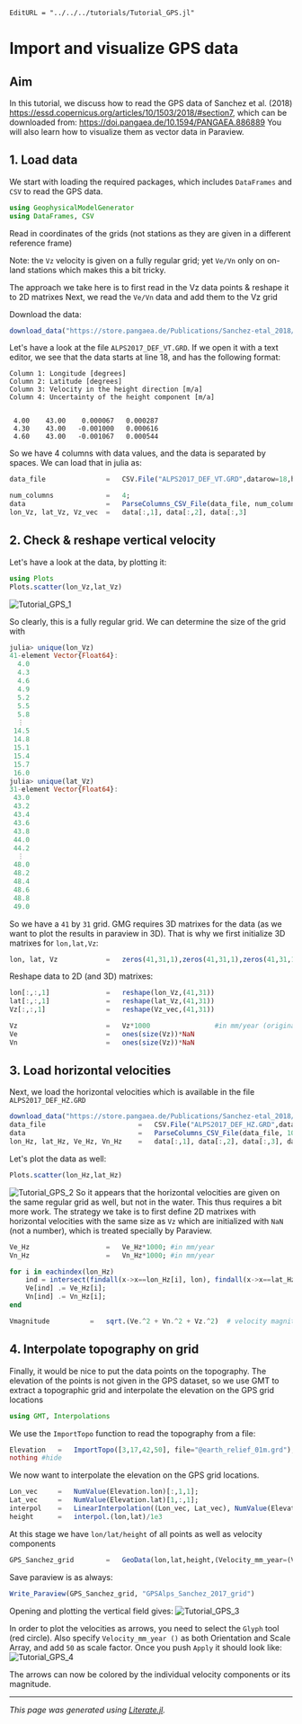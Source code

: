 ```@meta
EditURL = "../../../tutorials/Tutorial_GPS.jl"
```

# Import and visualize GPS data

## Aim
In this tutorial, we discuss how to read the GPS data of Sanchez et al. (2018) https://essd.copernicus.org/articles/10/1503/2018/#section7,
which can be downloaded from: https://doi.pangaea.de/10.1594/PANGAEA.886889
You will also learn how to visualize them as vector data in Paraview.

## 1. Load data
We start with loading the required packages, which includes `DataFrames` and `CSV` to read the GPS data.

```julia
using GeophysicalModelGenerator
using DataFrames, CSV
```

Read in coordinates of the grids (not stations as they are given in a different reference frame)

Note: the `Vz` velocity is given on a fully regular grid; yet `Ve/Vn` only on on-land stations which makes this a bit tricky.

The approach we take here is to first read in the Vz data points & reshape it to 2D matrixes
Next, we read the `Ve/Vn` data and add them to the Vz grid

Download the data:

```julia
download_data("https://store.pangaea.de/Publications/Sanchez-etal_2018/ALPS2017_DEF_VT.GRD","ALPS2017_DEF_VT.GRD")
```

Let's have a look at the file `ALPS2017_DEF_VT.GRD`. If we open it with a text editor, we see that the data starts at line 18, and has the following format:
```
Column 1: Longitude [degrees]
Column 2: Latitude [degrees]
Column 3: Velocity in the height direction [m/a]
Column 4: Uncertainty of the height component [m/a]


 4.00    43.00    0.000067   0.000287
 4.30    43.00   -0.001000   0.000616
 4.60    43.00   -0.001067   0.000544
```
So we have 4 columns with data values, and the data is separated by spaces.
We can load that in julia as:

```julia
data_file               =   CSV.File("ALPS2017_DEF_VT.GRD",datarow=18,header=false,delim=' ')

num_columns             =   4;
data                    =   ParseColumns_CSV_File(data_file, num_columns);     #Read numerical data from the file
lon_Vz, lat_Vz, Vz_vec  =   data[:,1], data[:,2], data[:,3]
```

## 2. Check & reshape vertical velocity
Let's have a look at the data, by plotting it:

```julia
using Plots
Plots.scatter(lon_Vz,lat_Vz)
```

![Tutorial_GPS_1](../assets/img/Tutorial_GPS_1.png)

So clearly, this is a fully regular grid.
We can determine the size of the grid with
```julia
julia> unique(lon_Vz)
41-element Vector{Float64}:
  4.0
  4.3
  4.6
  4.9
  5.2
  5.5
  5.8
  ⋮
 14.5
 14.8
 15.1
 15.4
 15.7
 16.0
julia> unique(lat_Vz)
31-element Vector{Float64}:
 43.0
 43.2
 43.4
 43.6
 43.8
 44.0
 44.2
  ⋮
 48.0
 48.2
 48.4
 48.6
 48.8
 49.0
```
So we have a `41` by `31` grid. GMG requires 3D matrixes for the data (as we want to plot the results in paraview in 3D). That is why we first initialize 3D matrixes for `lon,lat,Vz`:

```julia
lon, lat, Vz            =   zeros(41,31,1),zeros(41,31,1),zeros(41,31,1)
```

Reshape data to 2D (and 3D) matrixes:

```julia
lon[:,:,1]              =   reshape(lon_Vz,(41,31))
lat[:,:,1]              =   reshape(lat_Vz,(41,31))
Vz[:,:,1]               =   reshape(Vz_vec,(41,31))

Vz                      =   Vz*1000                #in mm/year (original data in m/yr)
Ve                      =   ones(size(Vz))*NaN
Vn                      =   ones(size(Vz))*NaN
```

## 3. Load horizontal velocities
Next, we load the horizontal velocities which is available in the file `ALPS2017_DEF_HZ.GRD`

```julia
download_data("https://store.pangaea.de/Publications/Sanchez-etal_2018/ALPS2017_DEF_HZ.GRD","ALPS2017_DEF_HZ.GRD")
data_file                       =   CSV.File("ALPS2017_DEF_HZ.GRD",datarow=18,header=false,delim=' ')
data                            =   ParseColumns_CSV_File(data_file, 10)
lon_Hz, lat_Hz, Ve_Hz, Vn_Hz    =   data[:,1], data[:,2], data[:,3], data[:,4]
```

Let's plot the data as well:

```julia
Plots.scatter(lon_Hz,lat_Hz)
```

![Tutorial_GPS_2](../assets/img/Tutorial_GPS_2.png)
So it appears that the horizontal velocities are given on the same regular grid as well, but not in the water.
This thus requires a bit more work. The strategy we take is to first define 2D matrixes with horizontal velocities with the same size as `Vz` which are initialized with `NaN` (not a number), which is treated specially by Paraview.

```julia
Ve_Hz                   =   Ve_Hz*1000; #in mm/year
Vn_Hz                   =   Vn_Hz*1000; #in mm/year

for i in eachindex(lon_Hz)
    ind = intersect(findall(x->x==lon_Hz[i], lon), findall(x->x==lat_Hz[i], lat))
    Ve[ind] .= Ve_Hz[i];
    Vn[ind] .= Vn_Hz[i];
end

Vmagnitude          =   sqrt.(Ve.^2 + Vn.^2 + Vz.^2)  # velocity magnitude in mm/yr
```

## 4. Interpolate topography on grid

Finally, it would be nice to put the data points on the topography.
The elevation of the points is not given in the GPS dataset, so we use GMT to extract a topographic grid
and interpolate the elevation on the GPS grid locations

```julia
using GMT, Interpolations
```

We use the `ImportTopo` function to read the topography from a file:

```julia
Elevation   =   ImportTopo([3,17,42,50], file="@earth_relief_01m.grd");
nothing #hide
```

We now want to interpolate the elevation on the GPS grid locations.

```julia
Lon_vec     =   NumValue(Elevation.lon)[:,1,1];
Lat_vec     =   NumValue(Elevation.lat)[1,:,1];
interpol    =   LinearInterpolation((Lon_vec, Lat_vec), NumValue(Elevation.depth)[:,:,1]);      # create interpolation object
height      =   interpol.(lon,lat)/1e3
```

At this stage we have `lon/lat/height` of all points as well as velocity components

```julia
GPS_Sanchez_grid        =   GeoData(lon,lat,height,(Velocity_mm_year=(Ve,Vn,Vz),V_north=Vn*mm/yr, V_east=Ve*mm/yr, V_vertical=Vz*mm/yr, Vmagnitude = Vmagnitude*mm/yr, Topography = height*km))
```

Save paraview is as always:

```julia
Write_Paraview(GPS_Sanchez_grid, "GPSAlps_Sanchez_2017_grid")
```

Opening and plotting the vertical field gives:
![Tutorial_GPS_3](../assets/img/Tutorial_GPS_3.png)

In order to plot the velocities as arrows, you need to select the `Glyph` tool (red circle). Also specify `Velocity_mm_year ()` as both Orientation and Scale Array, and add `50` as scale factor. Once you push `Apply` it should look like:
![Tutorial_GPS_4](../assets/img/Tutorial_GPS_4.png)

The arrows can now be colored by the individual velocity components or its magnitude.

---

*This page was generated using [Literate.jl](https://github.com/fredrikekre/Literate.jl).*


